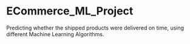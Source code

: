 # ECommerce_ML_Project
Predicting whether the shipped products were delivered on time, using different Machine Learning Algorithms.
